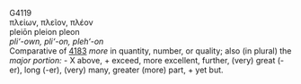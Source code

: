 G4119  
πλείων, πλεῖον, πλέον  
pleiōn pleion pleon  
*pli‘-own,* *pli‘-on,* *pleh‘-on*  
Comparative of [4183](g4183) *more* in quantity, number, or quality;
also (in plural) the *major* *portion:* - X above, + exceed, more
excellent, further, (very) great (-er), long (-er), (very) many, greater
(more) part, + yet but.  
